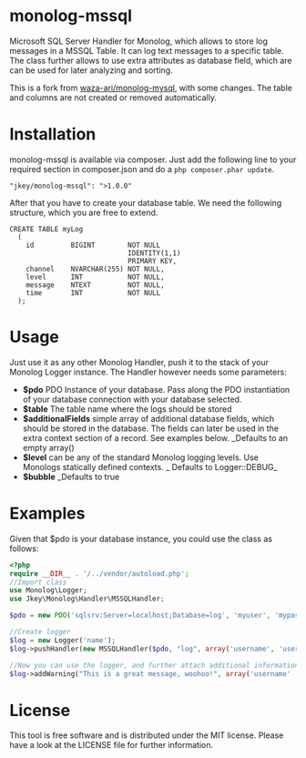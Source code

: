 monolog-mssql
=============

Microsoft SQL Server Handler for Monolog, which allows to store log messages in a MSSQL Table.
It can log text messages to a specific table.
The class further allows to use extra attributes as database field, which are can be used for later analyzing and sorting.

This is a fork from [waza-ari/monolog-mysql](https://github.com/waza-ari/monolog-mysql), with some changes.
The table and columns are not created or removed automatically.

# Installation
monolog-mssql is available via composer. Just add the following line to your required section in composer.json and 
do a `php composer.phar update`.

```
"jkey/monolog-mssql": ">1.0.0"
```

After that you have to create your database table. We need the following structure, which you are free to extend.

```tsql
CREATE TABLE myLog
  (
    id         BIGINT        NOT NULL
                             IDENTITY(1,1)
                             PRIMARY KEY,
    channel    NVARCHAR(255) NOT NULL,
    level      INT           NOT NULL,
    message    NTEXT         NOT NULL,
    time       INT           NOT NULL
  );
```

# Usage
Just use it as any other Monolog Handler, push it to the stack of your Monolog Logger instance. 
The Handler however needs some parameters:

- **$pdo** PDO Instance of your database. Pass along the PDO instantiation of your database connection with 
your database selected.
- **$table** The table name where the logs should be stored
- **$additionalFields** simple array of additional database fields, which should be stored in the database. 
The fields can later be used in the extra context section of a record. See examples below. _Defaults to an empty array()
- **$level** can be any of the standard Monolog logging levels. Use Monologs statically defined contexts. _
Defaults to Logger::DEBUG_
- **$bubble** _Defaults to true

# Examples
Given that $pdo is your database instance, you could use the class as follows:

```php
<?php
require __DIR__ . '/../vendor/autoload.php';
//Import class
use Monolog\Logger;
use Jkey\Monolog\Handler\MSSQLHandler;

$pdo = new PDO('sqlsrv:Server=localhost;Database=log', 'myuser', 'mypass');

//Create logger
$log = new Logger('name');
$log->pushHandler(new MSSQLHandler($pdo, "log", array('username', 'userid'), \Monolog\Logger::DEBUG));

//Now you can use the logger, and further attach additional information
$log->addWarning("This is a great message, woohoo!", array('username'  => 'John Doe', 'userid'  => 245));
```

# License
This tool is free software and is distributed under the MIT license. Please have a look at the LICENSE file for further information.
